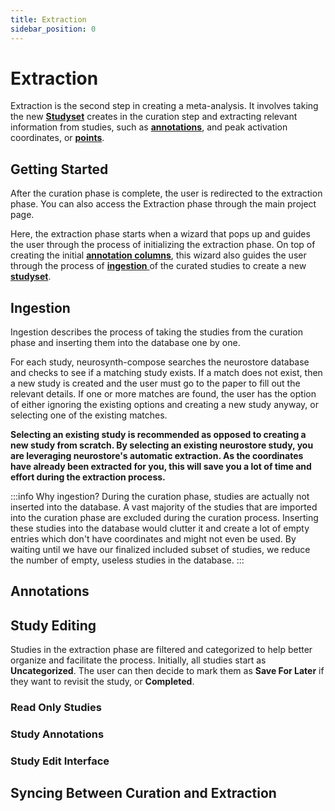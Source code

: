 ```yaml
---
title: Extraction
sidebar_position: 0
---
```


# Extraction

Extraction is the second step in creating a meta-analysis. It involves taking the 
new [**Studyset**](/compose-docs/guide/glossary#studyset) creates in the curation step and extracting relevant information from studies, such as [**annotations**](/compose-docs/guide/glossary#annotation), 
and peak activation coordinates, or [**points**](/compose-docs/guide/glossary#point).

## Getting Started
After the curation phase is complete, the user is redirected to the extraction phase. You can also access the Extraction phase through the main project page. 

Here, the extraction phase starts when 
a wizard that pops up and guides the user through the process of initializing the extraction phase. On top of creating the 
initial [**annotation columns**](./Extraction#annotations), this wizard also guides the user through the
process of [**ingestion** ](./Extraction#ingestion) of the curated studies to create a new [**studyset**](../../glossary#studyset).

## Ingestion

Ingestion describes the process of taking the studies from the curation phase and inserting them into the database one by one. 

For each study, neurosynth-compose searches the neurostore database and checks to see if a matching study exists. If a match 
does not exist, then a new study is created and the user must go to the paper to fill out the relevant details.
If one or more matches are found, the user has the option of either ignoring the existing options and creating a new study anyway, or selecting 
one of the existing matches.

**Selecting an existing study is recommended as opposed to creating a new study from scratch. By selecting an existing neurostore study, you 
are leveraging neurostore's automatic extraction. As the coordinates have already been extracted for you, this will save you a lot of time and effort 
during the extraction process.** 

:::info Why ingestion?
During the curation phase, studies are actually not inserted into the database. A vast majority of the studies that 
are imported into the curation phase are excluded during the curation process. Inserting these studies into the database would clutter 
it and create a lot of empty entries which don't have coordinates and might not even be used. By waiting until we have our finalized 
included subset of studies, we reduce the number of empty, useless studies in the database.
:::

## Annotations

## Study Editing

Studies in the extraction phase are filtered and categorized to help better organize and facilitate the process. Initially, all studies 
start as **Uncategorized**. The user can then decide to mark them as **Save For Later** if they want to revisit the study, or **Completed**.


### Read Only Studies

### Study Annotations

### Study Edit Interface

## Syncing Between Curation and Extraction